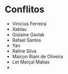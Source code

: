 # Conflitos

- Vinicius Ferreira
- Xablau
- Gislaine Gavlak
- Rafael Santos
- Yan
- Raline Silva
- Maicon Riam de Oliveira
- Let Marçal Matias
- 